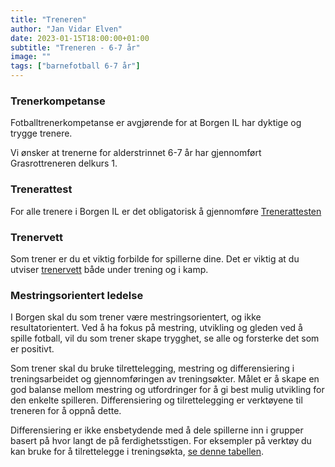 ```yaml
---
title: "Treneren"
author: "Jan Vidar Elven"
date: 2023-01-15T18:00:00+01:00
subtitle: "Treneren - 6-7 år"
image: ""
tags: ["barnefotball 6-7 år"]
---
```


### Trenerkompetanse

Fotballtrenerkompetanse er avgjørende for at Borgen IL har dyktige og trygge trenere.

Vi ønsker at trenerne for alderstrinnet 6-7 år har gjennomført Grasrottreneren delkurs 1.

### Trenerattest

For alle trenere i Borgen IL er det obligatorisk å gjennomføre [Trenerattesten](https://www.idrettsforbundet.no/digital/trenerattest/)

### Trenervett

Som trener er du et viktig forbilde for spillerne dine. Det er viktig at du utviser [trenervett](https://www.fotball.no/globalassets/samfunnsansvar-og-verdier/fair-play/spiller_og_trenervett.pdf) både under trening og i kamp.

### Mestringsorientert ledelse

I Borgen skal du som trener være mestringsorientert, og ikke resultatorientert. Ved å ha fokus på mestring, utvikling og gleden ved å spille fotball, vil du som trener skape trygghet, se alle og forsterke det som er positivt.

Som trener skal du bruke tilrettelegging, mestring og differensiering i treningsarbeidet og gjennomføringen av treningsøkter. Målet er å skape en god balanse mellom mestring og utfordringer for å gi best mulig utvikling for den enkelte spilleren. Differensiering og tilrettelegging er verktøyene til treneren for å oppnå dette.

Differensiering er ikke ensbetydende med å dele spillerne inn i grupper basert på hvor langt de på ferdighetsstigen. For eksempler på verktøy du kan bruke for å tilrettelegge i treningsøkta, [se denne tabellen](https://www.fotball.no/barn-og-ungdom/retningslinjer-for-barne--og-ungdomsfotball/6-7-arsklassene/tilrettelegging-mestring-og-differensiering/).


